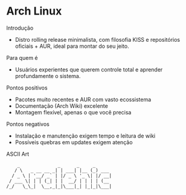 # Arch Linux

Introdução
- Distro rolling release minimalista, com filosofia KISS e repositórios oficiais + AUR, ideal para montar do seu jeito.

Para quem é
- Usuários experientes que querem controle total e aprender profundamente o sistema.

Pontos positivos
- Pacotes muito recentes e AUR com vasto ecossistema
- Documentação (Arch Wiki) excelente
- Montagem flexível, apenas o que você precisa

Pontos negativos
- Instalação e manutenção exigem tempo e leitura de wiki
- Possíveis quebras em updates exigem atenção

ASCII Art
```
    _              _      _     _      
   / \   _ __ __ _| | ___| |__ (_) ___ 
  / _ \ | '__/ _` | |/ _ \ '_ \| |/ __|
 / ___ \| | | (_| | |  __/ | | | | (__ 
/_/   \_\_|  \__,_|_|\___|_| |_|_|\___|
```

<!-- Screenshot da tela principal (pós instalação):
	Coloque aqui um print do i3/KDE/GNOME conforme seu setup minimal.
	Exemplo: ./screenshot-arch.png -->